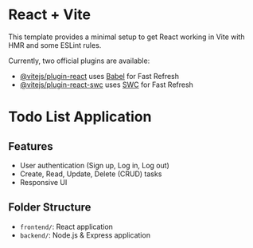 # React + Vite

This template provides a minimal setup to get React working in Vite with HMR and some ESLint rules.

Currently, two official plugins are available:

- [@vitejs/plugin-react](https://github.com/vitejs/vite-plugin-react/blob/main/packages/plugin-react/README.md) uses [Babel](https://babeljs.io/) for Fast Refresh
- [@vitejs/plugin-react-swc](https://github.com/vitejs/vite-plugin-react-swc) uses [SWC](https://swc.rs/) for Fast Refresh

# Todo List Application

## Features
- User authentication (Sign up, Log in, Log out)
- Create, Read, Update, Delete (CRUD) tasks
- Responsive UI
## Folder Structure
- `frontend/`: React application
- `backend/`: Node.js & Express application
